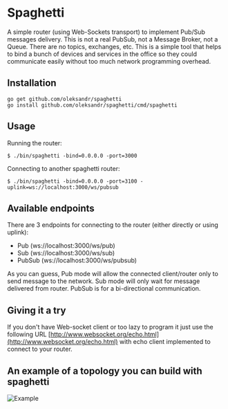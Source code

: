 Spaghetti
=========

A simple router (using Web-Sockets transport) to implement Pub/Sub messages delivery. This is not a real PubSub, not a Message Broker, not a Queue. There are no topics, exchanges, etc. This is a simple tool that helps to bind a bunch of devices and services in the office so they could communicate easily without too much network programming overhead.

## Installation

    go get github.com/oleksandr/spaghetti
    go install github.com/oleksandr/spaghetti/cmd/spaghetti

## Usage

Running the router:

    $ ./bin/spaghetti -bind=0.0.0.0 -port=3000

Connecting to another spaghetti router:

    $ ./bin/spaghetti -bind=0.0.0.0 -port=3100 -uplink=ws://localhost:3000/ws/pubsub

## Available endpoints

There are 3 endpoints for connecting to the router (either directly or using uplink):

 - Pub (ws://localhost:3000/ws/pub)
 - Sub (ws://localhost:3000/ws/sub)
 - PubSub (ws://localhost:3000/ws/pubsub)

As you can guess, Pub mode will allow the connected client/router only to send message to the network. Sub mode will only wait for message delivered from router. PubSub is for a bi-directional communication.

## Giving it a try

If you don't have Web-socket client or too lazy to program it just use the following URL [http://www.websocket.org/echo.html](http://www.websocket.org/echo.html) with echo client implemented to connect to your router.

## An example of a topology you can build with spaghetti

![Example](https://raw.github.com/oleksandr/spaghetti/master/example.png)

